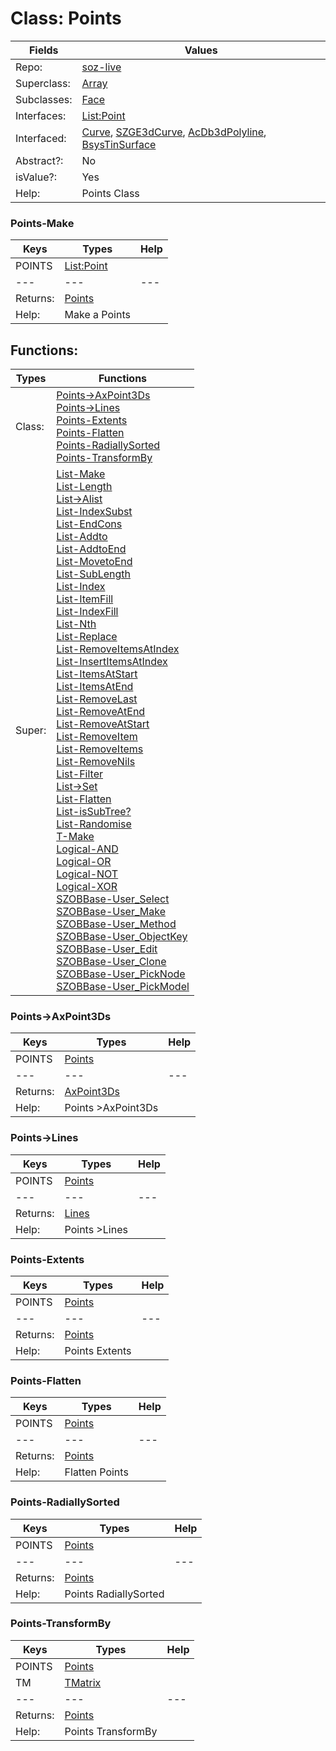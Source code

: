 
# Class:	Points

| Fields | Values |
| --------- | --------- |
| Repo: | [soz-live](/repos/soz-live.html) |
| Superclass: | [Array](Array.html) |
| Subclasses: | [Face](Face.html) |
| Interfaces: | [List:Point](List:Point.html) |
| Interfaced: | [Curve](Curve.html), [SZGE3dCurve](SZGE3dCurve.html), [AcDb3dPolyline](AcDb3dPolyline.html), [BsysTinSurface](BsysTinSurface.html) |
| Abstract?: | No |
| isValue?: | Yes |
| Help: | Points Class |

### Points-Make

| Keys | Types | Help |
| --------- | --------- | --------- |
| POINTS | [List:Point](Point.html) |  |
| --- | --- | --- |
| Returns: | [Points](Points.html) |
| Help: | Make a Points |


## Functions:

| Types | Functions |
| --------- | --------- |
| Class: | [Points->AxPoint3Ds](#Points->AxPoint3Ds) <br> [Points->Lines](#Points->Lines) <br> [Points-Extents](#Points-Extents) <br> [Points-Flatten](#Points-Flatten) <br> [Points-RadiallySorted](#Points-RadiallySorted) <br> [Points-TransformBy](#Points-TransformBy) |
| Super: | [List-Make](List.html) <br> [List-Length](List.html) <br> [List->Alist](List.html) <br> [List-IndexSubst](List.html) <br> [List-EndCons](List.html) <br> [List-Addto](List.html) <br> [List-AddtoEnd](List.html) <br> [List-MovetoEnd](List.html) <br> [List-SubLength](List.html) <br> [List-Index](List.html) <br> [List-ItemFill](List.html) <br> [List-IndexFill](List.html) <br> [List-Nth](List.html) <br> [List-Replace](List.html) <br> [List-RemoveItemsAtIndex](List.html) <br> [List-InsertItemsAtIndex](List.html) <br> [List-ItemsAtStart](List.html) <br> [List-ItemsAtEnd](List.html) <br> [List-RemoveLast](List.html) <br> [List-RemoveAtEnd](List.html) <br> [List-RemoveAtStart](List.html) <br> [List-RemoveItem](List.html) <br> [List-RemoveItems](List.html) <br> [List-RemoveNils](List.html) <br> [List-Filter](List.html) <br> [List->Set](List.html) <br> [List-Flatten](List.html) <br> [List-isSubTree?](List.html) <br> [List-Randomise](List.html) <br> [T-Make](T.html) <br> [Logical-AND](Logical.html) <br> [Logical-OR](Logical.html) <br> [Logical-NOT](Logical.html) <br> [Logical-XOR](Logical.html) <br> [SZOBBase-User_Select](SZOBBase.html) <br> [SZOBBase-User_Make](SZOBBase.html) <br> [SZOBBase-User_Method](SZOBBase.html) <br> [SZOBBase-User_ObjectKey](SZOBBase.html) <br> [SZOBBase-User_Edit](SZOBBase.html) <br> [SZOBBase-User_Clone](SZOBBase.html) <br> [SZOBBase-User_PickNode](SZOBBase.html) <br> [SZOBBase-User_PickModel](SZOBBase.html) |


### Points->AxPoint3Ds

| Keys | Types | Help |
| --------- | --------- | --------- |
| POINTS | [Points](Points.html) |  |
| --- | --- | --- |
| Returns: | [AxPoint3Ds](AxPoint3Ds.html) |
| Help: | Points >AxPoint3Ds |

### Points->Lines

| Keys | Types | Help |
| --------- | --------- | --------- |
| POINTS | [Points](Points.html) |  |
| --- | --- | --- |
| Returns: | [Lines](Lines.html) |
| Help: | Points >Lines |

### Points-Extents

| Keys | Types | Help |
| --------- | --------- | --------- |
| POINTS | [Points](Points.html) |  |
| --- | --- | --- |
| Returns: | [Points](Points.html) |
| Help: | Points Extents |

### Points-Flatten

| Keys | Types | Help |
| --------- | --------- | --------- |
| POINTS | [Points](Points.html) |  |
| --- | --- | --- |
| Returns: | [Points](Points.html) |
| Help: | Flatten Points |

### Points-RadiallySorted

| Keys | Types | Help |
| --------- | --------- | --------- |
| POINTS | [Points](Points.html) |  |
| --- | --- | --- |
| Returns: | [Points](Points.html) |
| Help: | Points RadiallySorted |

### Points-TransformBy

| Keys | Types | Help |
| --------- | --------- | --------- |
| POINTS | [Points](Points.html) |  |
| TM | [TMatrix](TMatrix.html) |  |
| --- | --- | --- |
| Returns: | [Points](Points.html) |
| Help: | Points TransformBy |

